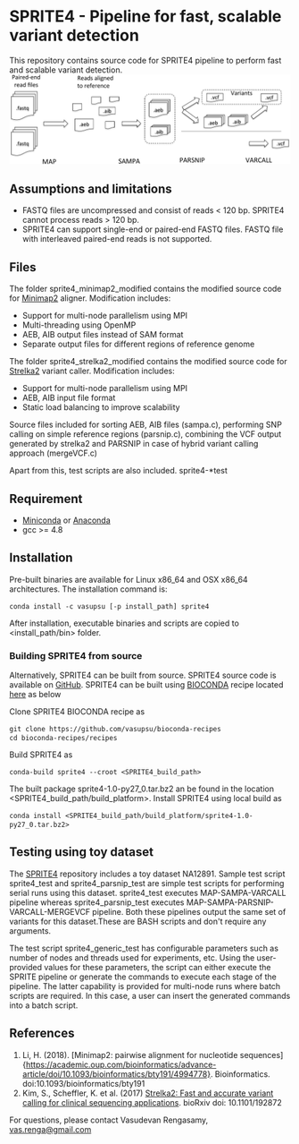 # SPRITE4 - Pipeline for fast, scalable variant detection

This repository contains source code for SPRITE4 pipeline to perform fast and scalable variant detection. 
![workflow](workflow.png)

## Assumptions and limitations

- FASTQ files are uncompressed and consist of reads < 120 bp. SPRITE4 cannot process reads > 120 bp.
- SPRITE4 can support single-end or paired-end FASTQ files. FASTQ file with interleaved paired-end reads is not supported.


## Files

The folder sprite4\_minimap2\_modified contains the modified source code for [Minimap2](https://github.com/lh3/minimap2) aligner. Modification includes:

- Support for multi-node parallelism using MPI
- Multi-threading using OpenMP
- AEB, AIB output files instead of SAM format
- Separate output files for different regions of reference genome

The folder sprite4\_strelka2\_modified contains the modified source code for [Strelka2](https://github.com/Illumina/strelka) variant caller. Modification includes:

- Support for multi-node parallelism using MPI
- AEB, AIB input file format
- Static load balancing to improve scalability

Source files included for sorting AEB, AIB files (sampa.c), performing SNP calling on simple reference regions (parsnip.c), combining the VCF output generated by strelka2 and PARSNIP in case of hybrid variant calling approach (mergeVCF.c)

Apart from this, test scripts are also included. sprite4-\*test

## Requirement

- [Miniconda](https://conda.io/miniconda.html) or [Anaconda](https://www.anaconda.com/download/)
- gcc >= 4.8

## Installation

Pre-built binaries are available for Linux x86\_64 and OSX x86\_64 architectures.  The installation command is:

```
conda install -c vasupsu [-p install_path] sprite4
```

After installation, executable binaries and scripts are copied to <install\_path/bin> folder.

### Building SPRITE4 from source

Alternatively, SPRITE4 can be built from source. SPRITE4 source code is available on [GitHub](https://github.com/vasupsu/sprite4). SPRITE4 can be built using [BIOCONDA](https://bioconda.github.io) recipe located [here](https://github.com/vasupsu/bioconda-recipes/tree/master/recipes/sprite4) as below

Clone SPRITE4 BIOCONDA recipe as
```
git clone https://github.com/vasupsu/bioconda-recipes
cd bioconda-recipes/recipes
```

Build SPRITE4 as
```
conda-build sprite4 --croot <SPRITE4_build_path>
```

The built package sprite4-1.0-py27\_0.tar.bz2 an be found in the location  <SPRITE4\_build\_path/build\_platform>. Install SPRITE4 using local build as
```
conda install <SPRITE4_build_path/build_platform/sprite4-1.0-py27_0.tar.bz2>
```

## Testing using toy dataset

The [SPRITE4](https://github.com/vasupsu/sprite4) repository includes a toy dataset NA12891. Sample test script sprite4\_test and sprite4\_parsnip\_test are simple test scripts for performing serial runs using this dataset. sprite4\_test executes MAP-SAMPA-VARCALL pipeline whereas sprite4\_parsnip\_test executes MAP-SAMPA-PARSNIP-VARCALL-MERGEVCF pipeline. Both these pipelines output the same set of variants for this dataset.These are BASH scripts and don't require any arguments.

The test script sprite4\_generic\_test has configurable parameters such as number of nodes and threads used for experiments, etc. Using the user-provided values for these parameters, the script can either execute the SPRITE pipeline or generate the commands to execute each stage of the pipeline. The latter capability is provided for multi-node runs where batch scripts are required. In this case, a user can insert the generated commands into a batch script.

## References
1. Li, H. (2018). [Minimap2: pairwise alignment for nucleotide sequences]{https://academic.oup.com/bioinformatics/advance-article/doi/10.1093/bioinformatics/bty191/4994778}. Bioinformatics. doi:10.1093/bioinformatics/bty191
2. Kim, S., Scheffler, K. et al. (2017) [Strelka2: Fast and accurate variant calling for clinical sequencing applications](https://www.biorxiv.org/content/early/2017/09/23/192872). bioRxiv doi: 10.1101/192872

For questions, please contact Vasudevan Rengasamy, vas.renga@gmail.com
